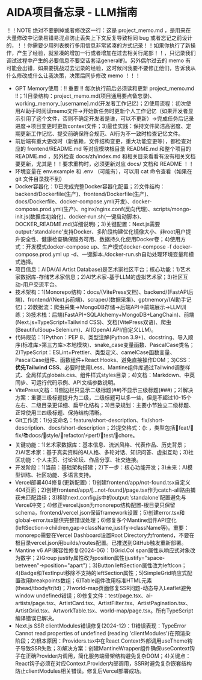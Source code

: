 # AIDA项目备忘录 - LLM指南

！！NOTE 绝对不要删掉或者修改这一行：这是 project_memo.md ，是用来在大量修改中记录易错易混点防止丢失上下文反复导致相同 bug 或者忘记之前设计的，！！你需要少用列表换行多用信息非常紧凑的方式记录！！如果你执行了新操作，产生了经验，就紧凑的增加一行或者增加在过去相关行尾部！！，只记录我们调试过程中产生的必要信息不要空话套话general的。另外偶尔过去的 memo 有可能会出错，如果要挑战过去记录的经验，这时候问我要不要修正他们，告诉我从什么修改成什么让我决策，决策后同步修改 memo ！！！

- GPT Memory使用：!! 重要 !! 每次执行前后必须读和更新 project_memo.md !!；1)目录结构：project_memo.md(项目通用要点备忘录)、working_memory_[username].md(开发者工作记忆)；2)使用流程：初次使用AI助手时阅读memo文件→开始新任务时更新个人工作记忆（如果开发者显示引用了这个文件，否则不确定开发者是谁，可以不更新）→完成任务后记录进度→项目变更时更新context文件；3)最佳实践：保持文件简洁高密度、定期更新工作记忆、提交前确保符合规范、AI行为不一致时检查记忆文件。
- 前后端有重大更改时（新依赖，文件结构变更，重大功能变更等），都检查对应的 frontend/README.md 等对应模块根目录 README.md 和整个项目的 README.md ，另外检查 docs/zh/index.md 和相关目录看看有没有相关文档要更新，尤其是！！要求重构时，必须更新对应 docs/ 文档和 README ！！
- 环境变量在 env.example 和 .env （可能有），可以用 cat 命令查看（如果在 git 文件目录找不到）
- Docker容器化：1)已完成完整Docker容器化配置；2)文件结构：backend/Dockerfile(生产)、frontend/Dockerfile(生产)、docs/Dockerfile、docker-compose.yml(开发)、docker-compose.prod.yml(生产)、nginx/nginx.conf(反向代理)、scripts/mongo-init.js(数据库初始化)、docker-run.sh(一键启动脚本)、DOCKER_README.md(详细说明)；3)关键配置：Next.js需要output:'standalone'支持Docker、多阶段构建优化镜像大小、非root用户提升安全性、健康检查确保服务可用、数据持久化使用Docker卷；4)使用方式：开发模式docker-compose up、生产模式docker-compose -f docker-compose.prod.yml up -d、一键脚本./docker-run.sh自动处理环境变量和模式选择。
- 项目信息：AIDA(AI Artist Database)是艺术家社区平台；核心功能：1)艺术家数据库-存储艺术家信息；2)AI艺术家-基于LLM的虚拟艺术家；3)社区互动-用户交流平台。
- 技术架构：1)Monorepo结构：docs/(VitePress文档)、backend/(FastAPI后端)、frontend/(Next.js前端)、scraper/(数据采集)、gptmemory/(AI助手记忆)；2)数据流：爬虫采集→MongoDB存储→后端API→前端展示→LLM训练；3)技术栈：后端(FastAPI+SQLAlchemy+MongoDB+LangChain)、前端(Next.js+TypeScript+Tailwind CSS)、文档(VitePress双语)、爬虫(BeautifulSoup+Selenium)、AI(OpenAI API/自定义LLM)。
- 代码规范：1)Python：PEP 8、类型注解(Python 3.9+)、docstring、导入顺序(标准库>第三方库>本地模块)、snake_case变量函数、PascalCase类名；2)TypeScript：ESLint+Prettier、类型定义、camelCase函数变量、PascalCase组件、函数组件+React Hooks、避免直接操作DOM；3)CSS：**优先Tailwind CSS**、必要时使用Less、Mantine组件库通过Tailwind调整样式、全局样式globals.css、组件样式styles目录；4)文档：Markdown、中英同步、可运行代码示例、API文档参数说明。
- VitePress文档：1)侧边栏只显示二级标题(##)不显示三级标题(###)；2)解决方案：重要三级标题提升为二级，二级标题可以多一些，但是不超过10-15个左右、二级目录更详细、扁平化结构；3)目录规划：主要小节独立二级标题、正常使用三四级标题、保持结构清晰。
- Git工作流：1)分支命名：feature/short-description、fix/short-description、docs/short-description；2)提交格式：<emoji><type>(<scope>): <subject>，类型包括🚀feat/🔧fix/📚docs/💎style/🔨refactor/⚡perf/🧪test/🔧chore。
- 关键功能：1)艺术家数据库：基本信息、流派风格、代表作品、历史背景；2)AI艺术家：基于真实资料的AI人格、多轮对话、知识问答、虚拟互动；3)社区功能：个人主页、讨论论坛、作品分享、社交连接。
- 开发阶段：1)当前：基础架构搭建；2)下一步：核心功能开发；3)未来：AI模型训练、社区功能、多语言支持。
- Vercel部署404修复(更新配置)：1)创建frontend/app/not-found.tsx自定义404页面；2)创建frontend/app/[...not-found]/page.tsx作为catch-all路由捕获未匹配路径；3)移除next.config.js中的output:'standalone'配置避免与Vercel冲突；4)修正vercel.json为monorepo结构配置-根目录只保留schema，frontend/vercel.json保留framework设置；5)创建error.tsx和global-error.tsx提供完整错误处理；6)修复多个Mantine组件API变化(leftSection→children,gap→className,justify→className等)。重要：monorepo需要在Vercel Dashboard设置Root Directory为frontend，不要在根目录vercel.json用builds/routes配置。已推送到GitHub触发重新部署。
- Mantine v6 API兼容性修复(2024-06)：1)Grid.Col span属性从响应式对象改为数字；2)Group justify属性改为position属性(justify="space-between"→position="apart")；3)Button leftSection属性改为leftIcon；4)Badge和TextInput移除不支持的leftSection属性；5)SimpleGrid响应式配置改用breakpoints数组；6)Table组件改用标准HTML元素(thead/tbody/tr/td)；7)world-map页面修复SSR问题-动态导入Leaflet避免window undefined错误；8)修复文件：test/page.tsx、ai-artists/page.tsx、ArtistCard.tsx、ArtistFilter.tsx、ArtistPagination.tsx、ArtistGrid.tsx、ArtworkTable.tsx、world-map/page.tsx。所有TypeScript编译错误已解决。
- Next.js SSR clientModules错误修复(2024-12)：1)错误表现：TypeError Cannot read properties of undefined (reading 'clientModules')在预渲染阶段；2)根本原因：Providers.tsx中在React Context外部调用useTheme钩子导致SSR失败；3)解决方案：创建MantineWrapper组件确保useContext钩子在正确Provider内调用，简化服务端骨架结构避免复杂DOM；4)关键点：React钩子必须在对应Context.Provider内部调用，SSR时避免复杂嵌套结构防止clientModules相关错误。修复后Vercel部署成功。